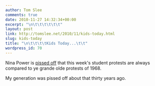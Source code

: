 ```yaml
---
author: Tom Slee
comments: true
date: 2010-11-27 14:32:34+00:00
excerpt: "\n\t\t\t\t\t\t"
layout: post
link: http://tomslee.net/2010/11/kids-today.html
slug: kids-today
title: "\n\t\t\t\tKids Today...\t\t"
wordpress_id: 70
---
```



				

Nina Power is [pissed off](http://infinitethought.cinestatic.com/index.php/5448/) that this week's student protests are always compared to ye grande olde protests of 1968.




My generation was pissed off about that thirty years ago.


		
